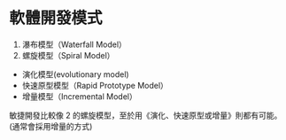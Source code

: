 # 軟體開發模式

1. 瀑布模型（Waterfall Model）
2. 螺旋模型（Spiral Model）
  * 演化模型(evolutionary model)
  * 快速原型模型（Rapid Prototype Model）
  * 增量模型（Incremental Model）

敏捷開發比較像 2 的螺旋模型，至於用《演化、快速原型或增量》則都有可能。(通常會採用增量的方式)

